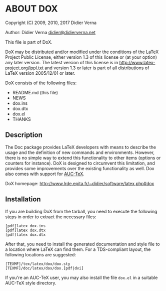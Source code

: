 ABOUT DOX
=========

Copyright (C) 2009, 2010, 2017 Didier Verna

Author: Didier Verna <didier@didierverna.net>

This file is part of DoX.

DoX may be distributed and/or modified under the conditions of the LaTeX
Project Public License, either version 1.3 of this license or (at your option)
any later version. The latest version of this license is in
http://www.latex-project.org/lppl.txt and version 1.3 or later is part of all
distributions of LaTeX version 2005/12/01 or later.

DoX consists of the following files:

- README.md (this file)
- NEWS
- dox.ins
- dox.dtx
- dox.el
- THANKS


Description
-----------

The Doc package provides LaTeX developers with means to describe the usage and
the definition of new commands and environments. However, there is no simple
way to extend this functionality to other items (options or counters for
instance). DoX is designed to circumvent this limitation, and provides some
improvements over the existing functionality as well. Dox also comes with
support for [AUC-TeX](https://www.gnu.org/software/auctex/).

DoX homepage: http://www.lrde.epita.fr/~didier/software/latex.php#dox


Installation
------------
If you are building DoX from the tarball, you need to execute the following
steps in order to extract the necessary files:

	[pdf]latex dox.ins
	[pdf]latex dox.dtx
	[pdf]latex dox.dtx

After that, you need to install the generated documentation and style file to
a location where LaTeX can find them. For a TDS-compliant layout, the
following locations are suggested:

	[TEXMF]/tex/latex/dox/dox.sty
	[TEXMF]/doc/latex/dox/dox.[pdf|dvi]

If you're an AUC-TeX user, you may also install the file `dox.el` in a
suitable AUC-TeX style directory.
